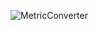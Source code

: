 ![MetricConverter](https://github.com/user-attachments/assets/78a7a575-a73b-407c-9153-e959481891eb)
